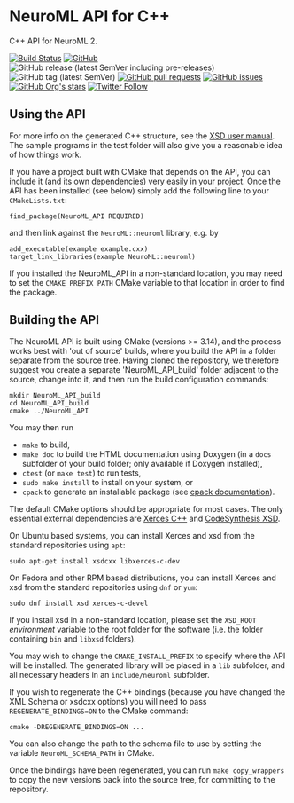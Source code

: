 # NeuroML API for C++

C++ API for NeuroML 2.

[![Build Status](https://travis-ci.org/NeuroML/NeuroML_API.svg?branch=master)](https://travis-ci.org/NeuroML/NeuroML_API)
[![GitHub](https://img.shields.io/github/license/NeuroML/NeuroML_API)](https://github.com/NeuroML/NeuroML_API/blob/master/License.txt)
![GitHub release (latest SemVer including pre-releases)](https://img.shields.io/github/v/release/NeuroML/NeuroML_API?include_prereleases)
![GitHub tag (latest SemVer)](https://img.shields.io/github/v/tag/NeuroML/NeuroML_API)
[![GitHub pull requests](https://img.shields.io/github/issues-pr/NeuroML/NeuroML_API)](https://github.com/NeuroML/NeuroML_API/pulls)
[![GitHub issues](https://img.shields.io/github/issues/NeuroML/NeuroML_API)](https://github.com/NeuroML/NeuroML_API/issues)
[![GitHub Org's stars](https://img.shields.io/github/stars/NeuroML?style=social)](https://github.com/NeuroML)
[![Twitter Follow](https://img.shields.io/twitter/follow/NeuroML?style=social)](https://twitter.com/NeuroML)


## Using the API

For more info on the generated C++ structure, see the [XSD user manual](https://www.codesynthesis.com/products/xsd/).
The sample programs in the test folder will also give you a reasonable
idea of how things work.

If you have a project built with CMake that depends on the API, you can
include it (and its own dependencies) very easily in your project. Once
the API has been installed (see below) simply add the following line to
your `CMakeLists.txt`:

```
find_package(NeuroML_API REQUIRED)
```

and then link against the `NeuroML::neuroml` library, e.g. by

```
add_executable(example example.cxx)
target_link_libraries(example NeuroML::neuroml)
```

If you installed the NeuroML_API in a non-standard location, you may need
to set the `CMAKE_PREFIX_PATH` CMake variable to that location in order to
find the package.

## Building the API

The NeuroML API is built using CMake (versions >= 3.14), and the process works
best with 'out of source' builds, where you build the API in a folder separate
from the source tree. Having cloned the repository, we therefore suggest you
create a separate 'NeuroML_API_build' folder adjacent to the source, change
into it, and then run the build configuration commands:

```
mkdir NeuroML_API_build
cd NeuroML_API_build
cmake ../NeuroML_API
```

You may then run

* `make` to build,
* `make doc` to build the HTML documentation using Doxygen (in a `docs`
  subfolder of your build folder; only available if Doxygen installed),
* `ctest` (or `make test`) to run tests,
* `sudo make install` to install on your system, or
* `cpack` to generate an installable package (see [cpack documentation](https://cmake.org/cmake/help/latest/manual/cpack.1.html)).

The default CMake options should be appropriate for most cases. The only
essential external dependencies are [Xerces
C++](http://xerces.apache.org/xerces-c/) and [CodeSynthesis
XSD](https://www.codesynthesis.com/products/xsd/).

On Ubuntu based systems, you can install Xerces and xsd from the standard
repositories using `apt`:

```
sudo apt-get install xsdcxx libxerces-c-dev
```

On Fedora and other RPM based distributions, you can install Xerces and xsd
from the standard repositories using `dnf` or `yum`:

```
sudo dnf install xsd xerces-c-devel
```

If you install xsd in a non-standard location, please set the `XSD_ROOT`
_environment_ variable to the root folder for the software (i.e. the folder
containing `bin` and `libxsd` folders).

You may wish to change the `CMAKE_INSTALL_PREFIX` to specify where the API
will be installed. The generated library will be placed in a `lib` subfolder,
and all necessary headers in an `include/neuroml` subfolder.

If you wish to regenerate the C++ bindings (because you have changed the
XML Schema or xsdcxx options) you will need to pass `REGENERATE_BINDINGS=ON` to
the CMake command:

```
cmake -DREGENERATE_BINDINGS=ON ...
```

You can also change the path to the schema file to use by setting the variable
`NeuroML_SCHEMA_PATH` in CMake.

Once the bindings have been regenerated, you can run `make copy_wrappers`
to copy the new versions back into the source tree, for committing to the
repository.
